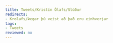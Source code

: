 ```yaml
---
title: Tweets/Kristín Ólafs/Slúður
redirects:
- Krolafs/Þegar þú veist að það eru einhverjar
tags:
- Tweets
reviewed: no
---
```

<vocabulary>
</vocabulary>
<Tweet
text="Þegar þú veist að það eru einhverjar tussur að slúðra um þig en þér er alveg sama"
audio="FoRe.mp3
|photo1=Tweet-krolafs-qvk4l4.jpg
|photo2=Tweet-krolafs-1g6gtyg.jpg"
id="839796729511804928"
date="1489058117000"
favorites="132"
user_name="Kristín Ólafsdóttir"
handle="krolafs"
user_picture="Tweet-krolafs-wlyfer.jpg"
verified=""
></Tweet>

